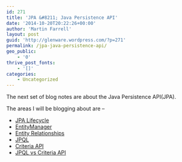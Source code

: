 ```yaml
---
id: 271
title: 'JPA &#8211; Java Persistence API'
date: '2014-10-20T20:22:26+00:00'
author: 'Martin Farrell'
layout: post
guid: 'http://glenware.wordpress.com/?p=271'
permalink: /jpa-java-persistence-api/
geo_public:
    - '0'
thrive_post_fonts:
    - '[]'
categories:
    - Uncategorized
---
```


The next set of blog notes are about the Java Persistence API(JPA).

The areas I will be blogging about are –

- [JPA Lifecycle](http://www.javabullets.com/2014/10/20/jpa-lifecycle/)
- [EntityManager](http://www.javabullets.com/2014/10/20/entitymanager/)
- [Entity Relationships](http://www.javabullets.com/2014/10/27/jpa-entity-relationships/)
- [JPQL](http://www.javabullets.com/2014/10/22/jpql/)
- [Criteria API](http://www.javabullets.com/2014/10/27/jpa-criteria-api/)
- [JPQL vs Criteria API](http://www.javabullets.com/2014/10/27/jpql-vs-criteria-api/)